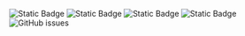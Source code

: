 ![Static Badge](https://img.shields.io/badge/blacklists-60-000000) ![Static Badge](https://img.shields.io/badge/blacklisted-2918028-cc0000) ![Static Badge](https://img.shields.io/badge/whitelisted-2250-00CC00) ![Static Badge](https://img.shields.io/badge/streaming_blacklist-28107-000000) ![GitHub issues](https://img.shields.io/github/issues/fabriziosalmi/blacklists)
